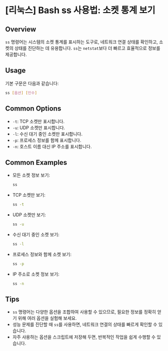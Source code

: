 # [리눅스] Bash ss 사용법: 소켓 통계 보기

## Overview
`ss` 명령어는 시스템의 소켓 통계를 표시하는 도구로, 네트워크 연결 상태를 확인하고, 소켓의 상태를 진단하는 데 유용합니다. `ss`는 `netstat`보다 더 빠르고 효율적으로 정보를 제공합니다.

## Usage
기본 구문은 다음과 같습니다:
```bash
ss [옵션] [인수]
```

## Common Options
- `-t`: TCP 소켓만 표시합니다.
- `-u`: UDP 소켓만 표시합니다.
- `-l`: 수신 대기 중인 소켓만 표시합니다.
- `-p`: 프로세스 정보를 함께 표시합니다.
- `-n`: 호스트 이름 대신 IP 주소를 표시합니다.

## Common Examples
- 모든 소켓 정보 보기:
  ```bash
  ss
  ```

- TCP 소켓만 보기:
  ```bash
  ss -t
  ```

- UDP 소켓만 보기:
  ```bash
  ss -u
  ```

- 수신 대기 중인 소켓 보기:
  ```bash
  ss -l
  ```

- 프로세스 정보와 함께 소켓 보기:
  ```bash
  ss -p
  ```

- IP 주소로 소켓 정보 보기:
  ```bash
  ss -n
  ```

## Tips
- `ss` 명령어는 다양한 옵션을 조합하여 사용할 수 있으므로, 필요한 정보를 정확히 얻기 위해 여러 옵션을 실험해 보세요.
- 성능 문제를 진단할 때 `ss`를 사용하면, 네트워크 연결의 상태를 빠르게 확인할 수 있습니다.
- 자주 사용하는 옵션을 스크립트에 저장해 두면, 반복적인 작업을 쉽게 수행할 수 있습니다.
